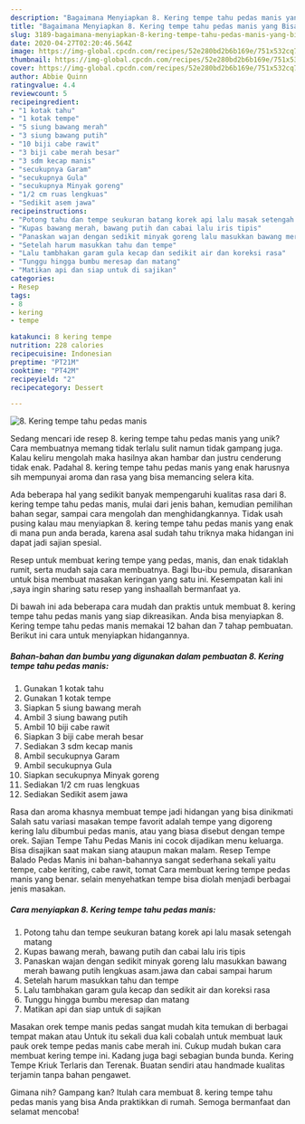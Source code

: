 ```yaml
---
description: "Bagaimana Menyiapkan 8. Kering tempe tahu pedas manis yang Bisa Manjain Lidah"
title: "Bagaimana Menyiapkan 8. Kering tempe tahu pedas manis yang Bisa Manjain Lidah"
slug: 3189-bagaimana-menyiapkan-8-kering-tempe-tahu-pedas-manis-yang-bisa-manjain-lidah
date: 2020-04-27T02:20:46.564Z
image: https://img-global.cpcdn.com/recipes/52e280bd2b6b169e/751x532cq70/8-kering-tempe-tahu-pedas-manis-foto-resep-utama.jpg
thumbnail: https://img-global.cpcdn.com/recipes/52e280bd2b6b169e/751x532cq70/8-kering-tempe-tahu-pedas-manis-foto-resep-utama.jpg
cover: https://img-global.cpcdn.com/recipes/52e280bd2b6b169e/751x532cq70/8-kering-tempe-tahu-pedas-manis-foto-resep-utama.jpg
author: Abbie Quinn
ratingvalue: 4.4
reviewcount: 5
recipeingredient:
- "1 kotak tahu"
- "1 kotak tempe"
- "5 siung bawang merah"
- "3 siung bawang putih"
- "10 biji cabe rawit"
- "3 biji cabe merah besar"
- "3 sdm kecap manis"
- "secukupnya Garam"
- "secukupnya Gula"
- "secukupnya Minyak goreng"
- "1/2 cm ruas lengkuas"
- "Sedikit asem jawa"
recipeinstructions:
- "Potong tahu dan tempe seukuran batang korek api lalu masak setengah matang"
- "Kupas bawang merah, bawang putih dan cabai lalu iris tipis"
- "Panaskan wajan dengan sedikit minyak goreng lalu masukkan bawang merah bawang putih lengkuas asam.jawa dan cabai sampai harum"
- "Setelah harum masukkan tahu dan tempe"
- "Lalu tambhakan garam gula kecap dan sedikit air dan koreksi rasa"
- "Tunggu hingga bumbu meresap dan matang"
- "Matikan api dan siap untuk di sajikan"
categories:
- Resep
tags:
- 8
- kering
- tempe

katakunci: 8 kering tempe 
nutrition: 228 calories
recipecuisine: Indonesian
preptime: "PT21M"
cooktime: "PT42M"
recipeyield: "2"
recipecategory: Dessert

---
```



![8. Kering tempe tahu pedas manis](https://img-global.cpcdn.com/recipes/52e280bd2b6b169e/751x532cq70/8-kering-tempe-tahu-pedas-manis-foto-resep-utama.jpg)

Sedang mencari ide resep 8. kering tempe tahu pedas manis yang unik? Cara membuatnya memang tidak terlalu sulit namun tidak gampang juga. Kalau keliru mengolah maka hasilnya akan hambar dan justru cenderung tidak enak. Padahal 8. kering tempe tahu pedas manis yang enak harusnya sih mempunyai aroma dan rasa yang bisa memancing selera kita.

Ada beberapa hal yang sedikit banyak mempengaruhi kualitas rasa dari 8. kering tempe tahu pedas manis, mulai dari jenis bahan, kemudian pemilihan bahan segar, sampai cara mengolah dan menghidangkannya. Tidak usah pusing kalau mau menyiapkan 8. kering tempe tahu pedas manis yang enak di mana pun anda berada, karena asal sudah tahu triknya maka hidangan ini dapat jadi sajian spesial.

Resep untuk membuat kering tempe yang pedas, manis, dan enak tidaklah rumit, serta mudah saja cara membuatnya. Bagi Ibu-ibu pemula, disarankan untuk bisa membuat masakan keringan yang satu ini. Kesempatan kali ini ,saya ingin sharing satu resep yang inshaallah bermanfaat ya.


Di bawah ini ada beberapa cara mudah dan praktis untuk membuat 8. kering tempe tahu pedas manis yang siap dikreasikan. Anda bisa menyiapkan 8. Kering tempe tahu pedas manis memakai 12 bahan dan 7 tahap pembuatan. Berikut ini cara untuk menyiapkan hidangannya.

<!--inarticleads1-->

##### Bahan-bahan dan bumbu yang digunakan dalam pembuatan 8. Kering tempe tahu pedas manis:

1. Gunakan 1 kotak tahu
1. Gunakan 1 kotak tempe
1. Siapkan 5 siung bawang merah
1. Ambil 3 siung bawang putih
1. Ambil 10 biji cabe rawit
1. Siapkan 3 biji cabe merah besar
1. Sediakan 3 sdm kecap manis
1. Ambil secukupnya Garam
1. Ambil secukupnya Gula
1. Siapkan secukupnya Minyak goreng
1. Sediakan 1/2 cm ruas lengkuas
1. Sediakan Sedikit asem jawa


Rasa dan aroma khasnya membuat tempe jadi hidangan yang bisa dinikmati Salah satu variasi masakan tempe favorit adalah tempe yang digoreng kering lalu dibumbui pedas manis, atau yang biasa disebut dengan tempe orek. Sajian Tempe Tahu Pedas Manis ini cocok dijadikan menu keluarga. Bisa disajikan saat makan siang ataupun makan malam. Resep Tempe Balado Pedas Manis ini bahan-bahannya sangat sederhana sekali yaitu tempe, cabe keriting, cabe rawit, tomat Cara membuat kering tempe pedas manis yang benar. selain menyehatkan tempe bisa diolah menjadi berbagai jenis masakan. 

<!--inarticleads2-->

##### Cara menyiapkan 8. Kering tempe tahu pedas manis:

1. Potong tahu dan tempe seukuran batang korek api lalu masak setengah matang
1. Kupas bawang merah, bawang putih dan cabai lalu iris tipis
1. Panaskan wajan dengan sedikit minyak goreng lalu masukkan bawang merah bawang putih lengkuas asam.jawa dan cabai sampai harum
1. Setelah harum masukkan tahu dan tempe
1. Lalu tambhakan garam gula kecap dan sedikit air dan koreksi rasa
1. Tunggu hingga bumbu meresap dan matang
1. Matikan api dan siap untuk di sajikan


Masakan orek tempe manis pedas sangat mudah kita temukan di berbagai tempat makan atau Untuk itu sekali dua kali cobalah untuk membuat lauk pauk orek tempe pedas manis cabe merah ini. Cukup mudah bukan cara membuat kering tempe ini. Kadang juga bagi sebagian bunda bunda. Kering Tempe Kriuk Terlaris dan Terenak. Buatan sendiri atau handmade kualitas terjamin tanpa bahan pengawet. 

Gimana nih? Gampang kan? Itulah cara membuat 8. kering tempe tahu pedas manis yang bisa Anda praktikkan di rumah. Semoga bermanfaat dan selamat mencoba!

